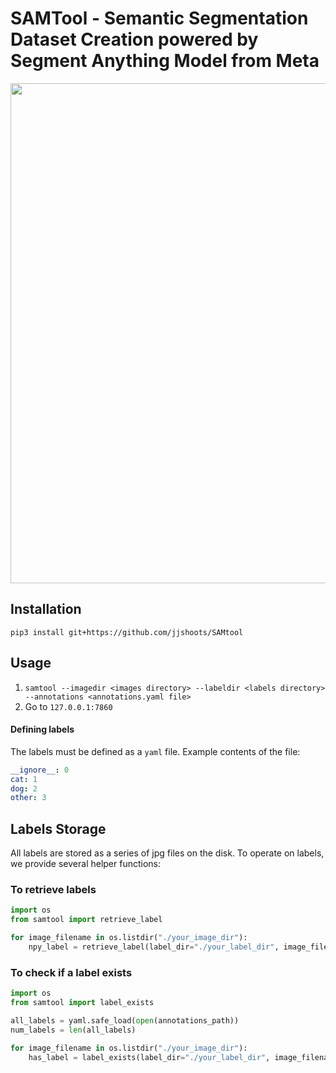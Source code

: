 # SAMTool - Semantic Segmentation Dataset Creation powered by Segment Anything Model from Meta

<p align="center">
    <img src="demo.gif" width="800"/>
</p>

## Installation

`pip3 install git+https://github.com/jjshoots/SAMtool`

## Usage

1. `samtool --imagedir <images directory> --labeldir <labels directory> --annotations <annotations.yaml file>`
2. Go to `127.0.0.1:7860`

#### Defining labels

The labels must be defined as a `yaml` file. Example contents of the file:
```yaml
__ignore__: 0
cat: 1
dog: 2
other: 3
```

## Labels Storage

All labels are stored as a series of jpg files on the disk.
To operate on labels, we provide several helper functions:

### To retrieve labels

```python
import os
from samtool import retrieve_label

for image_filename in os.listdir("./your_image_dir"):
    npy_label = retrieve_label(label_dir="./your_label_dir", image_filename=image_filename)
```

### To check if a label exists

```python
import os
from samtool import label_exists

all_labels = yaml.safe_load(open(annotations_path))
num_labels = len(all_labels)

for image_filename in os.listdir("./your_image_dir"):
    has_label = label_exists(label_dir="./your_label_dir", image_filename=image_filename, num_labels=num_labels)
```
